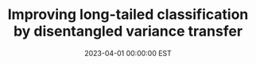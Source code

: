 ---
title:          "Improving long-tailed classification by disentangled variance transfer"
date:           2023-04-01 00:00:00 EST
selected:       true
pub:            "Internet of Things"
pub_date:       "2023"
# abstract: >-
#   Cover image is a photo by Thomas Renaud on Unsplash. The abstract of the publication is meant to be a TLDR (very brief summary with 1~2 sentences) of your paper.
cover:          /assets/images/research/long_tail.png
authors:
- Yingjie Tian
- Weizhi Gao
- Qin Zhang
- Pu Sun
- Dongkuan Xu
links:
  Paper: https://www.sciencedirect.com/science/article/pii/S2542660523000100
  Code: https://weizhigao.github.io/publications
---